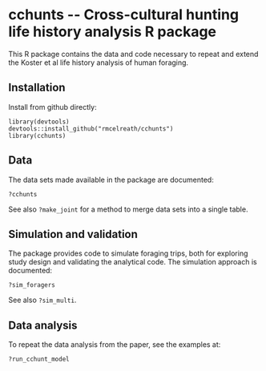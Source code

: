 cchunts -- Cross-cultural hunting life history analysis R package
==========

This R package contains the data and code necessary to repeat and extend the Koster et al life history analysis of human foraging.

## Installation

Install from github directly:
```
library(devtools)
devtools::install_github("rmcelreath/cchunts")
library(cchunts)
```

## Data

The data sets made available in the package are documented:
```
?cchunts
```
See also ``?make_joint`` for a method to merge data sets into a single table.


## Simulation and validation

The package provides code to simulate foraging trips, both for exploring study design and validating the analytical code. The simulation approach is documented:
```
?sim_foragers
```
See also ``?sim_multi``.


## Data analysis

To repeat the data analysis from the paper, see the examples at:
```
?run_cchunt_model
```

